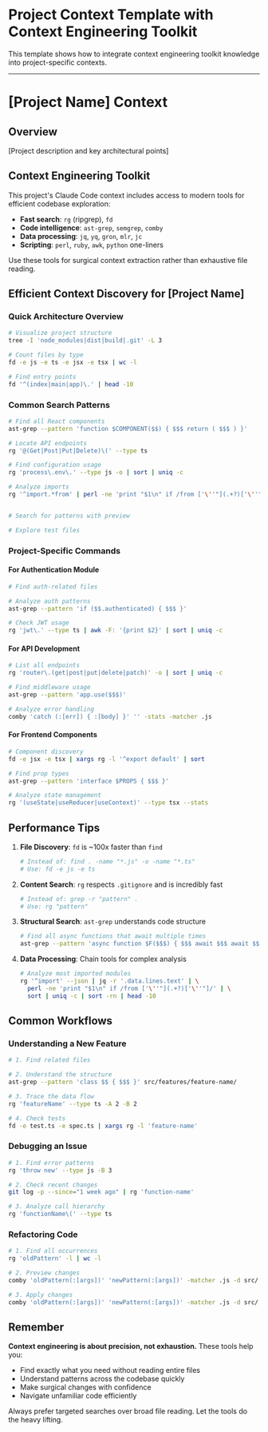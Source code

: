# Project Context Template with Context Engineering Toolkit

This template shows how to integrate context engineering toolkit knowledge into project-specific contexts.

---

# [Project Name] Context

## Overview
[Project description and key architectural points]

## Context Engineering Toolkit

This project's Claude Code context includes access to modern tools for efficient codebase exploration:
- **Fast search**: `rg` (ripgrep), `fd` 
- **Code intelligence**: `ast-grep`, `semgrep`, `comby`
- **Data processing**: `jq`, `yq`, `gron`, `mlr`, `jc`
- **Scripting**: `perl`, `ruby`, `awk`, `python` one-liners

Use these tools for surgical context extraction rather than exhaustive file reading.

## Efficient Context Discovery for [Project Name]

### Quick Architecture Overview
```bash
# Visualize project structure
tree -I 'node_modules|dist|build|.git' -L 3

# Count files by type
fd -e js -e ts -e jsx -e tsx | wc -l

# Find entry points
fd '^(index|main|app)\.' | head -10
```

### Common Search Patterns
```bash
# Find all React components
ast-grep --pattern 'function $COMPONENT($$) { $$$ return ( $$$ ) }'

# Locate API endpoints
rg '@(Get|Post|Put|Delete)\(' --type ts

# Find configuration usage
rg 'process\.env\.' --type js -o | sort | uniq -c

# Analyze imports
rg '^import.*from' | perl -ne 'print "$1\n" if /from ['\''"](.+?)['\''"]/' | sort | uniq -c | sort -rn | head -20
```

```bash

# Search for patterns with preview

# Explore test files
```

### Project-Specific Commands

#### For Authentication Module
```bash
# Find auth-related files

# Analyze auth patterns
ast-grep --pattern 'if ($$.authenticated) { $$$ }'

# Check JWT usage
rg 'jwt\.' --type ts | awk -F: '{print $2}' | sort | uniq -c
```

#### For API Development
```bash
# List all endpoints
rg 'router\.(get|post|put|delete|patch)' -o | sort | uniq -c

# Find middleware usage
ast-grep --pattern 'app.use($$$)'

# Analyze error handling
comby 'catch (:[err]) { :[body] }' '' -stats -matcher .js
```

#### For Frontend Components
```bash
# Component discovery
fd -e jsx -e tsx | xargs rg -l '^export default' | sort

# Find prop types
ast-grep --pattern 'interface $PROPS { $$$ }'

# Analyze state management
rg '(useState|useReducer|useContext)' --type tsx --stats
```

## Performance Tips

1. **File Discovery**: `fd` is ~100x faster than `find`
   ```bash
   # Instead of: find . -name "*.js" -o -name "*.ts"
   # Use: fd -e js -e ts
   ```

2. **Content Search**: `rg` respects `.gitignore` and is incredibly fast
   ```bash
   # Instead of: grep -r "pattern" .
   # Use: rg "pattern"
   ```

3. **Structural Search**: `ast-grep` understands code structure
   ```bash
   # Find all async functions that await multiple times
   ast-grep --pattern 'async function $F($$$) { $$$ await $$$ await $$$ }'
   ```

4. **Data Processing**: Chain tools for complex analysis
   ```bash
   # Analyze most imported modules
   rg '^import' --json | jq -r '.data.lines.text' | \
     perl -ne 'print "$1\n" if /from ['\''"](.+?)['\''"]/' | \
     sort | uniq -c | sort -rn | head -10
   ```

## Common Workflows

### Understanding a New Feature
```bash
# 1. Find related files

# 2. Understand the structure
ast-grep --pattern 'class $$ { $$$ }' src/features/feature-name/

# 3. Trace the data flow
rg 'featureName' --type ts -A 2 -B 2

# 4. Check tests
fd -e test.ts -e spec.ts | xargs rg -l 'feature-name'
```

### Debugging an Issue
```bash
# 1. Find error patterns
rg 'throw new' --type js -B 3

# 2. Check recent changes
git log -p --since="1 week ago" | rg 'function-name'

# 3. Analyze call hierarchy
rg 'functionName\(' --type ts
```

### Refactoring Code
```bash
# 1. Find all occurrences
rg 'oldPattern' -l | wc -l

# 2. Preview changes
comby 'oldPattern(:[args])' 'newPattern(:[args])' -matcher .js -d src/

# 3. Apply changes
comby 'oldPattern(:[args])' 'newPattern(:[args])' -matcher .js -d src/ -i
```

## Remember

**Context engineering is about precision, not exhaustion.** These tools help you:
- Find exactly what you need without reading entire files
- Understand patterns across the codebase quickly
- Make surgical changes with confidence
- Navigate unfamiliar code efficiently

Always prefer targeted searches over broad file reading. Let the tools do the heavy lifting.